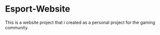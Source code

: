 # Esport-Website
This is a website project that i created as a personal project for the gaming community.
